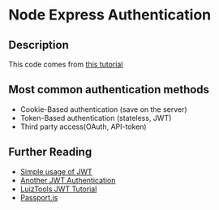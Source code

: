 # Node Express Authentication

## Description

This code comes from [this tutorial](https://stackabuse.com/handling-authentication-in-express-js/)

## Most common authentication methods

* Cookie-Based authentication (save on the server)
* Token-Based authentication (stateless, JWT)
* Third party access(OAuth, API-token)

## Further Reading

* [Simple usage of JWT](https://medium.com/quick-code/handling-authentication-and-authorization-with-node-7f9548fedde8)
* [Another JWT Authentication](https://softwareontheroad.com/nodejs-jwt-authentication-oauth/)
* [LuizTools JWT Tutorial](https://www.luiztools.com.br/post/autenticacao-json-web-token-jwt-em-nodejs/)
* [Passport.js](http://www.passportjs.org/)
